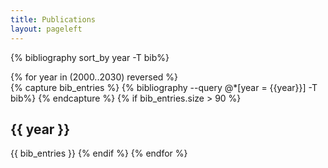 ```yaml
---
title: Publications
layout: pageleft
---
```



{% bibliography sort_by year -T bib%}

{% for year in (2000..2030) reversed %}  
  {% capture bib_entries %}
  {% bibliography --query @*[year = {{year}}] -T bib%}	{% endcapture %}
  {% if  bib_entries.size > 90  %}
  <h2> {{ year }} </h2>
  {{ bib_entries }}
  {% endif %}
{% endfor %}